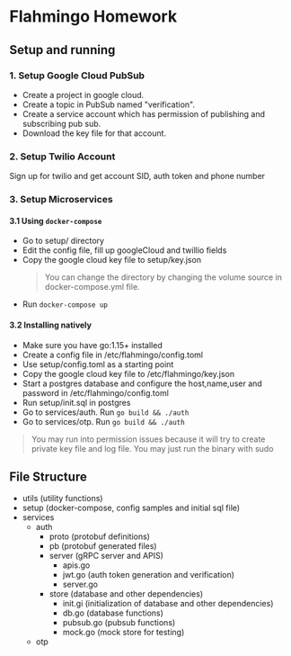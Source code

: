 # Flahmingo Homework

## Setup and running

### 1. Setup Google Cloud PubSub
- Create a project in google cloud.  
- Create a topic in PubSub named "verification".  
- Create a service account which has permission of publishing and subscribing pub sub.
- Download the key file for that account.
   
### 2. Setup Twilio Account
Sign up for twilio and get account SID, auth token and phone number
### 3. Setup Microservices

#### 3.1 Using `docker-compose`

- Go to setup/ directory
- Edit the config file, fill up googleCloud and twillio fields
- Copy the google cloud key file to setup/key.json
  > You can change the directory by changing the volume source in docker-compose.yml file.
- Run `docker-compose up`

#### 3.2 Installing natively

- Make sure you have go:1.15+ installed
- Create a config file in /etc/flahmingo/config.toml
- Use setup/config.toml as a starting point
- Copy the google cloud key file to /etc/flahmingo/key.json
- Start a postgres database and configure the host,name,user and password in /etc/flahmingo/config.toml
- Run setup/init.sql in postgres
- Go to services/auth. Run `go build && ./auth`
- Go to services/otp. Run `go build && ./auth`
> You may run into permission issues because it will try to create private key file and log file.
> You may just run the binary with sudo



## File Structure

- utils (utility functions)
- setup (docker-compose, config samples and initial sql file)
- services
  - auth
    - proto (protobuf definitions)
    - pb (protobuf generated files)
    - server (gRPC server and APIS)
      - apis.go
      - jwt.go (auth token generation and verification)
      - server.go 
    - store (database and other dependencies)
      - init.gi (initialization of database and other dependencies)
      - db.go (database functions)
      - pubsub.go (pubsub functions)
      - mock.go (mock store for testing)
  - otp


   

